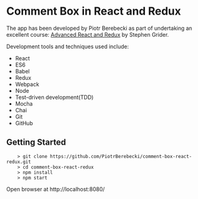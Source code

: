 # Comment Box in React and Redux

The app has been developed by Piotr Berebecki as part of undertaking an excellent course: [Advanced React and Redux](https://www.udemy.com/react-redux-tutorial) by Stephen Grider.

Development tools and techniques used include:

* React
* ES6
* Babel
* Redux
* Webpack
* Node
* Test-driven development(TDD)
* Mocha
* Chai
* Git
* GitHub

## Getting Started

```
	> git clone https://github.com/PiotrBerebecki/comment-box-react-redux.git
	> cd comment-box-react-redux
	> npm install
	> npm start
```
Open browser at http://localhost:8080/
